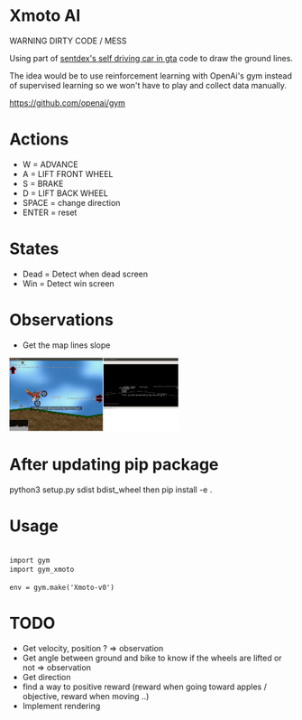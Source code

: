 # Xmoto AI



WARNING DIRTY CODE / MESS



Using part of [sentdex's self driving car in gta](https://pythonprogramming.net/game-frames-open-cv-python-plays-gta-v) code
to draw the ground lines.

The idea would be to use reinforcement learning with OpenAi's gym instead of supervised learning so we won't have to play and collect data manually.

https://github.com/openai/gym

# Actions
 - W = ADVANCE
 - A = LIFT FRONT WHEEL
 - S = BRAKE
 - D = LIFT BACK WHEEL
 - SPACE = change direction
 - ENTER = reset

  # States
  - Dead = Detect when dead screen
  - Win = Detect win screen

  # Observations
   - Get the map lines slope

   <img src="screenshots/maplines.png" width="300">

  # After updating pip package
  python3 setup.py sdist bdist_wheel
  then pip install -e .

  # Usage

  ```

  import gym
  import gym_xmoto

  env = gym.make('Xmoto-v0')

  ```



# TODO
 - Get velocity, position ? => observation
 - Get angle between ground and bike to know if the wheels are lifted or not => observation
 - Get direction
 - find a way to positive reward (reward when going toward apples / objective, reward when moving ..)
 - Implement rendering
